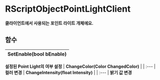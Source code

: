 # **RScriptObjectPointLightClient**

 **클라이언트에서 사용되는 포인트 라이트 개체에요.** 
## **함수**

| **SetEnable(bool bEnable)** |
| :--- |
 **설정된 Point Light의 여부 설정** 
| **ChangeColor(Color ChangedColor)** |
| :--- |
 **컬러 변경** 
| **ChangeIntensity(float Intensity)** |
| :--- |
 **밝기 값 변경** 
